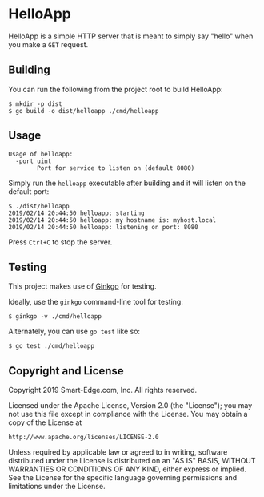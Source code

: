 # HelloApp

HelloApp is a simple HTTP server that is meant to simply say "hello" when you
make a `GET` request.

## Building

You can run the following from the project root to build HelloApp:

    $ mkdir -p dist
    $ go build -o dist/helloapp ./cmd/helloapp

## Usage

    Usage of helloapp:
      -port uint
            Port for service to listen on (default 8080)


Simply run the `helloapp` executable after building and it will listen on the
default port:

    $ ./dist/helloapp
    2019/02/14 20:44:50 helloapp: starting
    2019/02/14 20:44:50 helloapp: my hostname is: myhost.local
    2019/02/14 20:44:50 helloapp: listening on port: 8080

Press `Ctrl+C` to stop the server.

## Testing

This project makes use of [Ginkgo](https://onsi.github.io/ginkgo/) for testing.

Ideally, use the `ginkgo` command-line tool for testing:

    $ ginkgo -v ./cmd/helloapp

Alternately, you can use `go test` like so:

    $ go test ./cmd/helloapp

## Copyright and License

Copyright 2019 Smart-Edge.com, Inc. All rights reserved.

Licensed under the Apache License, Version 2.0 (the "License");
you may not use this file except in compliance with the License.
You may obtain a copy of the License at

    http://www.apache.org/licenses/LICENSE-2.0

Unless required by applicable law or agreed to in writing, software
distributed under the License is distributed on an "AS IS" BASIS,
WITHOUT WARRANTIES OR CONDITIONS OF ANY KIND, either express or implied.
See the License for the specific language governing permissions and
limitations under the License.
